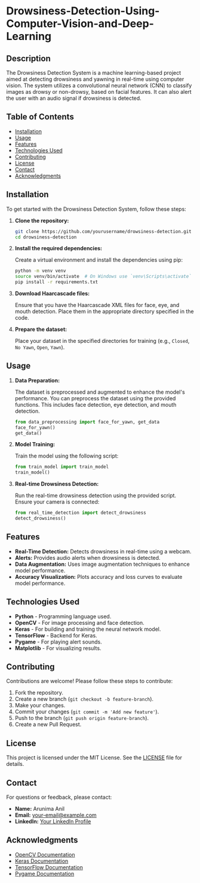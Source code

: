 # Drowsiness-Detection-Using-Computer-Vision-and-Deep-Learning

## Description

The Drowsiness Detection System is a machine learning-based project aimed at detecting drowsiness and yawning in real-time using computer vision. The system utilizes a convolutional neural network (CNN) to classify images as drowsy or non-drowsy, based on facial features. It can also alert the user with an audio signal if drowsiness is detected.

## Table of Contents
- [Installation](#installation)
- [Usage](#usage)
- [Features](#features)
- [Technologies Used](#technologies-used)
- [Contributing](#contributing)
- [License](#license)
- [Contact](#contact)
- [Acknowledgments](#acknowledgments)

## Installation

To get started with the Drowsiness Detection System, follow these steps:

1. **Clone the repository:**

    ```bash
    git clone https://github.com/yourusername/drowsiness-detection.git
    cd drowsiness-detection
    ```

2. **Install the required dependencies:**

    Create a virtual environment and install the dependencies using pip:

    ```bash
    python -m venv venv
    source venv/bin/activate  # On Windows use `venv\Scripts\activate`
    pip install -r requirements.txt
    ```

3. **Download Haarcascade files:**

    Ensure that you have the Haarcascade XML files for face, eye, and mouth detection. Place them in the appropriate directory specified in the code.

4. **Prepare the dataset:**

    Place your dataset in the specified directories for training (e.g., `Closed`, `No Yawn`, `Open`, `Yawn`).

## Usage

1. **Data Preparation:**

    The dataset is preprocessed and augmented to enhance the model's performance. You can preprocess the dataset using the provided functions. This includes face detection, eye detection, and mouth detection.

    ```python
    from data_preprocessing import face_for_yawn, get_data
    face_for_yawn()
    get_data()
    ```

2. **Model Training:**

    Train the model using the following script:

    ```python
    from train_model import train_model
    train_model()
    ```

3. **Real-time Drowsiness Detection:**

    Run the real-time drowsiness detection using the provided script. Ensure your camera is connected:

    ```python
    from real_time_detection import detect_drowsiness
    detect_drowsiness()
    ```

## Features

- **Real-Time Detection:** Detects drowsiness in real-time using a webcam.
- **Alerts:** Provides audio alerts when drowsiness is detected.
- **Data Augmentation:** Uses image augmentation techniques to enhance model performance.
- **Accuracy Visualization:** Plots accuracy and loss curves to evaluate model performance.

## Technologies Used

- **Python** - Programming language used.
- **OpenCV** - For image processing and face detection.
- **Keras** - For building and training the neural network model.
- **TensorFlow** - Backend for Keras.
- **Pygame** - For playing alert sounds.
- **Matplotlib** - For visualizing results.

## Contributing

Contributions are welcome! Please follow these steps to contribute:

1. Fork the repository.
2. Create a new branch (`git checkout -b feature-branch`).
3. Make your changes.
4. Commit your changes (`git commit -m 'Add new feature'`).
5. Push to the branch (`git push origin feature-branch`).
6. Create a new Pull Request.

## License

This project is licensed under the MIT License. See the [LICENSE](LICENSE) file for details.

## Contact

For questions or feedback, please contact:
- **Name:** Arunima Anil
- **Email:** your-email@example.com
- **LinkedIn:** [Your LinkedIn Profile](https://www.linkedin.com/in/your-profile)

## Acknowledgments

- [OpenCV Documentation](https://docs.opencv.org/)
- [Keras Documentation](https://keras.io/)
- [TensorFlow Documentation](https://www.tensorflow.org/)
- [Pygame Documentation](https://www.pygame.org/docs/)

